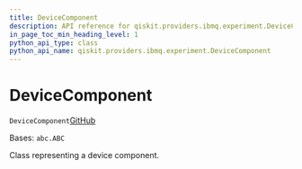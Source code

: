 ```yaml
---
title: DeviceComponent
description: API reference for qiskit.providers.ibmq.experiment.DeviceComponent
in_page_toc_min_heading_level: 1
python_api_type: class
python_api_name: qiskit.providers.ibmq.experiment.DeviceComponent
---
```


# DeviceComponent

<span id="qiskit.providers.ibmq.experiment.DeviceComponent" />

`DeviceComponent`[GitHub](https://github.com/qiskit/qiskit/tree/stable/0.40/qiskit/providers/ibmq/experiment/device_component.py "view source code")

Bases: `abc.ABC`

Class representing a device component.

